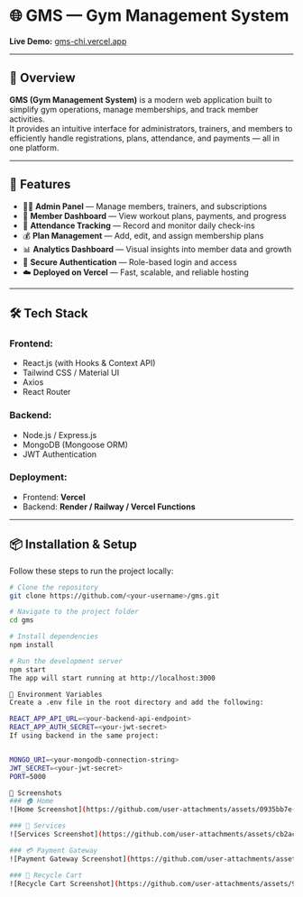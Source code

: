 # 🌐 GMS — Gym Management System

**Live Demo:** [gms-chi.vercel.app](https://gms-chi.vercel.app)

---

## 🧩 Overview
**GMS (Gym Management System)** is a modern web application built to simplify gym operations, manage memberships, and track member activities.  
It provides an intuitive interface for administrators, trainers, and members to efficiently handle registrations, plans, attendance, and payments — all in one platform.

---

## 🚀 Features

- 🧑‍💼 **Admin Panel** — Manage members, trainers, and subscriptions  
- 💪 **Member Dashboard** — View workout plans, payments, and progress  
- 📅 **Attendance Tracking** — Record and monitor daily check-ins  
- 💰 **Plan Management** — Add, edit, and assign membership plans  
- 📊 **Analytics Dashboard** — Visual insights into member data and growth  
- 🔐 **Secure Authentication** — Role-based login and access  
- ☁️ **Deployed on Vercel** — Fast, scalable, and reliable hosting  

---

## 🛠️ Tech Stack

### Frontend:
- React.js (with Hooks & Context API)  
- Tailwind CSS / Material UI  
- Axios  
- React Router  

### Backend:
- Node.js / Express.js  
- MongoDB (Mongoose ORM)  
- JWT Authentication  

### Deployment:
- Frontend: **Vercel**  
- Backend: **Render / Railway / Vercel Functions**

---

## 📦 Installation & Setup

Follow these steps to run the project locally:

```bash
# Clone the repository
git clone https://github.com/<your-username>/gms.git

# Navigate to the project folder
cd gms

# Install dependencies
npm install

# Run the development server
npm start
The app will start running at http://localhost:3000

🔐 Environment Variables
Create a .env file in the root directory and add the following:

REACT_APP_API_URL=<your-backend-api-endpoint>
REACT_APP_AUTH_SECRET=<your-jwt-secret>
If using backend in the same project:


MONGO_URI=<your-mongodb-connection-string>
JWT_SECRET=<your-jwt-secret>
PORT=5000

📸 Screenshots
### 🏠 Home
![Home Screenshot](https://github.com/user-attachments/assets/0935bb7e-c0eb-4a5a-b058-091b0aa0db32)

### 🧩 Services
![Services Screenshot](https://github.com/user-attachments/assets/cb2ac36a-27d1-4978-9747-cd44f8b4ecd2)

### 💳 Payment Gateway
![Payment Gateway Screenshot](https://github.com/user-attachments/assets/ee92705c-ed5d-4aa0-b0de-cea78677a24c)

### 🔄 Recycle Cart
![Recycle Cart Screenshot](https://github.com/user-attachments/assets/9c0e09b5-d862-46d4-a5cf-5d7ae73b4586)



